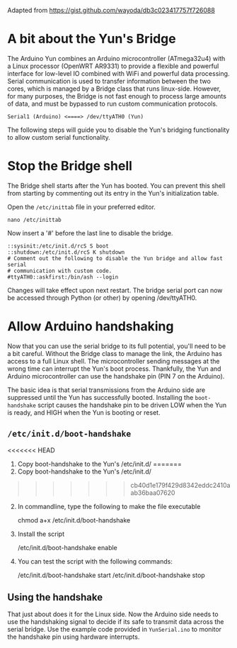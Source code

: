 Adapted from https://gist.github.com/wayoda/db3c023417757f726088

# A bit about the Yun's Bridge

The Arduino Yun combines an Arduino microcontroller (ATmega32u4) with a Linux processor (OpenWRT AR9331) to provide a flexible and powerful interface for low-level IO combined with WiFi and powerful data processing. Serial communication is used to transfer information between the two cores, which is managed by a Bridge class that runs linux-side. However, for many purposes, the Bridge is not fast enough to process large amounts of data, and must be bypassed to run custom communication protocols.

    Serial1 (Arduino) <====> /dev/ttyATH0 (Yun)

The following steps will guide you to disable the Yun's bridging functionality to allow custom serial functionality.

# Stop the Bridge shell

The Bridge shell starts after the Yun has booted. You can prevent this shell from starting by commenting out its entry in the Yun's initialization table.

Open the `/etc/inittab` file in your preferred editor.

    nano /etc/inittab
    
Now insert a '#' before the last line to disable the bridge.

    ::sysinit:/etc/init.d/rcS S boot
    ::shutdown:/etc/init.d/rcS K shutdown
    # Comment out the following to disable the Yun bridge and allow fast serial
    # communication with custom code.
    #ttyATH0::askfirst:/bin/ash --login

Changes will take effect upon next restart. The bridge serial port can now be accessed through Python (or other) by opening /dev/ttyATH0.

# Allow Arduino handshaking

Now that you can use the serial bridge to its full potential, you'll need to be a bit careful. Without the Bridge class to manage the link, the Arduino has access to a full Linux shell. The microcontroller sending messages at the wrong time can interrupt the Yun's boot process. Thankfully, the Yun and Arduino microcontroller can use the handshake pin (PIN 7 on the Arduino).

The basic idea is that serial transmissions from the Arduino side are suppressed until the Yun has successfully booted. Installing the `boot-handshake` script causes the handshake pin to be driven LOW when the Yun is ready, and HIGH when the Yun is booting or reset.

## `/etc/init.d/boot-handshake`

<<<<<<< HEAD
1) Copy boot-handshake to the Yun's /etc/init.d/
=======
1) Copy boot-handshake to the Yun's /etc/init.d/ 

>>>>>>> cb40d1e179f429d8342eddc2410aab36baa07620
2) In commandline, type the following to make the file executable

    chmod a+x /etc/init.d/boot-handshake

3) Install the script

    /etc/init.d/boot-handshake enable

4) You can test the script with the following commands:

    /etc/init.d/boot-handshake start
    /etc/init.d/boot-handshake stop


## Using the handshake

That just about does it for the Linux side. Now the Arduino side needs to use the handshaking signal to decide if its safe to transmit data across the serial bridge. Use the example code provided in `YunSerial.ino` to monitor the handshake pin using hardware interrupts.
